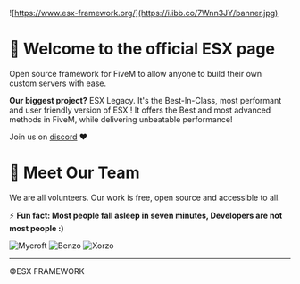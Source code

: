 
![https://www.esx-framework.org/](https://i.ibb.co/7Wnn3JY/banner.jpg)

# 👋 Welcome to the official ESX page

Open source framework for FiveM to allow anyone to build their own custom servers with ease.

**Our biggest project?** ESX Legacy. 
It's the Best-In-Class, most performant and user friendly version of ESX ! It offers the Best and most advanced methods in FiveM, while delivering unbeatable performance!

Join us on [discord](https://discord.esx-framework.org/ "discord") ❤ 

# 👋 Meet Our Team
We are all volunteers. Our work is free, open source and accessible to all.

⚡ **Fun fact: Most people fall asleep in seven minutes, Developers are not most people :)**

![Mycroft](https://github-readme-stats.vercel.app/api?username=Mycroft-Studios&count_private=true&show_icons=true&title_color=378cbf&text_color=ffffff&icon_color=378cbf&hide_border=true&bg_color=282a36&layout=compact&hide_title=false&hide_rank=false>)
![Benzo](https://github-readme-stats.vercel.app/api?username=Benzo00&count_private=true&show_icons=true&title_color=378cbf&text_color=ffffff&icon_color=378cbf&hide_border=true&bg_color=282a36&layout=compact&hide_title=false&hide_rank=false)
![Xorzo](https://github-readme-stats.vercel.app/api?username=xorzo1&count_private=true&show_icons=true&title_color=378cbf&text_color=ffffff&icon_color=378cbf&hide_border=true&bg_color=282a36&layout=compact&hide_title=false&hide_rank=false)


------------

&copy;ESX FRAMEWORK 
